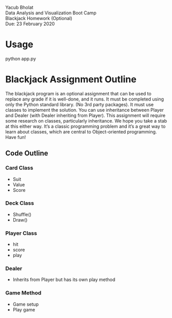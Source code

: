 Yacub Bholat  
Data Analysis and Visualization Boot Camp  
Blackjack Homework (Optional)  
Due: 23 February 2020  

# Usage
python app.py

# Blackjack Assignment Outline
The blackjack program is an optional assignment that can be used to replace any grade if it is well-done, and it runs. It must be completed using only the Python standard library. (No 3rd party packages). It must use classes to implement the solution.  You can use inheritance between Player and Dealer (with Dealer inheriting from Player). This assignment will require some research on classes, particularly inheritance. We hope you take a stab at this either way. It’s a classic programming problem and it’s a great way to learn about classes, which are central to Object-oriented programming. Have fun!

## Code Outline

### Card Class  
* Suit  
* Value  
* Score  

### Deck Class  
* Shuffle()  
* Draw()  

### Player Class  
* hit  
* score  
* play  
### Dealer  
* Inherits from Player but has its own play method

### Game Method
* Game setup
* Play game